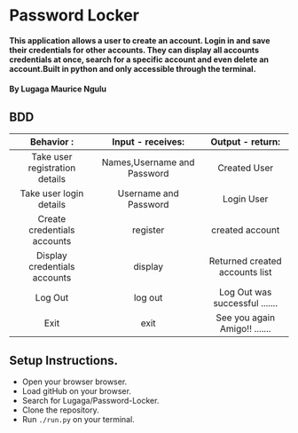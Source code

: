 # Password Locker
#### This application allows a user to create an account. Login in and save their credentials for other accounts. They can display all accounts credentials at once, search for a specific account and even delete an account.Built in python and only accessible through the terminal.

#### By **Lugaga Maurice Ngulu**

## BDD
| Behavior : | Input - receives: | Output - return: |
| :-------------: | :-------------: | :-------------: |
| Take user registration details       | Names,Username and Password       | Created User       |
| Take user login details       | Username and Password       | Login User       |
| Create credentials accounts | register | created account |
| Display credentials accounts | display | Returned created accounts list |
| Log Out | log out | Log Out was successful ....... |
| Exit | exit | See you again Amigo!! ....... |

## Setup Instructions.
* Open your browser browser.
* Load gitHub on your browser.
* Search for Lugaga/Password-Locker.
* Clone the repository.
* Run `./run.py` on your terminal.